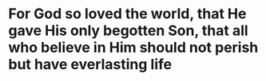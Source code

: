 # For God so loved the world, that He gave His only begotten Son, that all who believe in Him should not perish but have everlasting life
